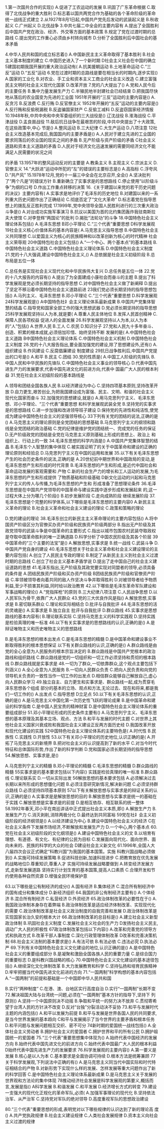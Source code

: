 1.第一次国共合作的实现()
A.促进了工农运动的发展
B.巩固了广东革命根据
C.取得了北伐战争的重大胜利
D.标志着以国共两党合作为基础的各个革命阶级的革命统一战线正式建立
2.从1927年8月1日起,中国共产党先后发动的武装起义是
B.秋收起义
C.广州起义
D.北伐战争
3.中共七届二中全会的主要内容有
A.提出了全国胜利后中国共产党在政治、经济、外交等方面的基本政策
B.规定了党在过渡时期的总路线
C.提出党的工作重心必须由乡村转向城市
D.分析了全国胜利后中国社会的基本矛盾

4.中华人民共和国的成立标志着()
A.中国新民主主义革命取得了基本胜利
B.社会主义基本制度的建立
C.中国历史进入了一个新时期
D社会主义社会在中国的确立
5建国初期我国开展的重大政治运动有(
A.抗美援朝运动
B.土地革命运动
C.“三反”运动
D.“五反”运动
6.党在过渡时期的总路线是要在相当长的时期内,逐步实现()
A.国家的工业化
B.对农业、手工业和资本主义工商业的社会主义改造
C.建立富强民主文明的社会主义现代化国家
D.改革开放
7.党的八大提出了()
A.党和人民今后的主要任务
B.集中力量发展生产力
C.半殖民地半封建社会已经结束
D.把我国尽快地从落后的农业国变为先进的工业国
1951年开展的“三反”运动的主要内容是()
A.反贪污
B.反浪费
C.反行贿
D.反官僚主义
1952年开展的“五反”运动的主要内容是()
A.反行贿和反偷税漏税
B.反盗骗国家财产
C.反偷工减料
D.反盗窃国家经济情报
10.1948年秋,中共中央和中央军委组织的三大战役是()
辽沈战役
B.淮海战役
C.平津战役
D.孟良崮战役
11.敌后抗日战争在最艰苦的阶段,中共中央提出了十大政策,在这些政策中,中心
节是()
A.整风运动
B.三大纪律
C.大生产运动
D.八项注意
12社会主义改造基本完成后,我国国内的主要矛盾是()
A.人民对于建立先进的工业国的要求同落后的农业国的现实之间的矛盾
B.无产阶级与资产阶级的矛盾
C社会主义道路和资本主义道路的矛盾
D.人民对于经济文化迅速发展的需要同经济文化不能满足人民需要的状况之间

的矛盾
13.1957年的整风运动反对的主要是
A.教条主义
B.主观主义
C.宗派主义
D.官僚主义
14.“大跃进”运动中所犯的“左”的错误的主要标志是()
A.高指标
C.浮夸风
D.“共产风”
15.1978年12月,党的十一届三中全会在北京召开,全会()
A.坚决批判了“两个凡是”的错误方针
B.重新确立了实事求是的思想路线
C.停止使用“以阶级斗争”为纲的口号
D.作出工作重点转移的决策
16.《关于建国以来党的若干历史问题的决议》主要内容有(
A.实事求是地评价了毛泽东的历史地位
B.对建国以来的一系列重大历史问题作出了正确结论
C.彻底否定了“文化大革命”
D.标志着党在指导思想上的拨乱反正胜利完成
17.1999年,党中央领导全国人民胜利进行的三次重大政治斗争是()
A.对台成功实施军事演习
B.抗议以美国为首的北约集团轰炸我驻南斯拉夫大使馆
C.对李登辉“两国论”的批判
D.揭批“法轮功”的斗争
18.中国特色社会主义理论体系包括()
A.毛泽东思想
B邓小平理论
C.“三个代表”重要思想
D科学发展观
19社会主义核心价值体系的基本内容是(
A.马克思主义指导思想
B.中国特色社会主义共同理想
C.以爱国主义为核心的民族精神和以改革创新为核心的时代精神
社会主义荣辱观
20中国特包社会主义包括()
A.“一个中心、两个基本点”的基本路线
B.中国特色社会主义道路
C.中国特色社会主义理论体系
D.中国特色社会主义制度
21.党的十八大强调,建设中国特色社会主义,()
A.总依据是社会主义初级阶段
B.总布局是五位一体

C.总任务是实现社会主义现代化和中华民族伟大复兴
D.总任务是五位一体
22.党的十八大报告的内容有()
A.提出了为全面建成小康社会而奋斗的主题
B.提出了科学发展观是党必须长期坚持的指导思想
C.对中国特色社会主义做了新阐释
D.提出了坚定不移沿着中国特色社会主义道路前进
23我们党必须长期坚持的指导思想包括()
A.马列主义、毛泽东思想
B.邓小平理论
C.“三个代表”重要思想
D.科学发展观
24科学发展观是()
A中国特色社礻会主义理论体系最新成果
B.中国共产党集体智慧的结晶
C.指导党和国家全部工作的强大思想武器
D.党必须长期坚持的指导思想
25科学发展观坚持以人为本,就是要(
A.尊重人民主体地位
B.发挥人民首创精神
C.保障人民各项权益
促进人的全面发展
26.科学发展观坚持以人为本,以人为本的“人”包括()
A.世界人民
B.工人
C.农民
D.知识分子
27.党和人民九十多年奋斗、创造、积累的根本成就,必须倍加珍惜、始终坚持不断
发展的是(
A.中国特色社会主义道路
B中国特色社会主义理论体系
C.中国特色社会主义机制
D.中国特色社会主义制度
28.党的十八大报告指出,要全面加强党的建设,除了思想建设外,还有()
A.组织建设
B.作风建设
C.反腐倡廉建设
制度建设
29抗日战争胜利后,中国共产党提出的口号是()
A.和平
B.民主
C.团结
30.党的性质是(
A.中国工人阶级的先锋队
B.中国人民和中华民族的先锋队
C.中国特色社会主义事业的领导核心
D.代表中国先进生产力的发展要求,代表中国先进文化的前进方向,代表中
国最广大人民的根本利益
31.党在社会主义初级阶段的基本路线是

A.领导和团结全国各族人民
B.以经济建设为中心
C.坚持四项基本原则,坚持改革开放
D.自力更生,艰苦创业,为把我国建设成为富强、民主、文明、和谐的社会主义
现代化国家而奋斗
32.加强党的思想建设,就是()
A.用马克思列宁主义、毛泽东思想、邓小平理论、“三个代表”重要思想
和科学发展观武装全党
B.坚持党的实事求是的思想路线
C.进一步加强和改进领导班子建设
D.保持党的先进性和纯洁性,使党成为建设中国特色社会主义的坚强领导核心
33下列有关党的团结的说法,正确的是()
A.马克思主义的理论原则是全党团结的思想基础
B.马克思列宁主义的纲领和路线是全党团结的政治基础
C.党的纪律是维护党的团结统一、完成党的任务的保证
D.无产阶级政党的团结是全党在马克思主义原则基础上形成的思想上、政治上
和组织上、行动上的一致
34.毛泽东思想的科学内涵是()
A.中国共产党集体智慧的结晶
B.毛泽东个人智慧的集中体现
C.被实践证明了的关于中国革命和建设的正确的理论原则和经验总
D.马克思列宁主义在中国的运用和发展
35.以下有关毛泽东思想产生的社会历史条件的说法,正确的是
A.20世纪前中期世界和中国政局的变动,是毛泽东思想产生和形成的时代背景
B.毛泽东思想的产生和形成,是近代中国社会和革命运动发展的客观需要和
产物
C.新的社会生产力的增长和工人运动的发展,为毛泽东思想的产生和形成提供
了物质基础和阶级基础
D新文化运动的兴起和马克思列宁主义的传人与传播,为毛泽东思想的产生和
形成准备了思想理论条件
36.毛泽东思想是在中国共产党领导的中国革命与建设实践中逐步形成和发展起来
的,这一过程大体上分为哪几个阶段()
B.初步发展阶段
C.走向成熟阶段
继续发展阶段
37.毛泽东思想是个完整的科学体系,以下哪些是毛泽东思想的主要内容0
A.新民主主义革命的理论
B.社会主义革命和社会主义建设的理论
C.政策和策略的理论

D.党的建设的理论
38.毛泽东创立的新民主主义革命理论的主要内容包括()
A.将中国资产阶级区分为官僚买办资产阶级和民族资产阶级两部分
B.指出无产阶级及其政党领导的武装斗争是中国革命的主要形式
C.指出以城市包围农村武装夺取政权是夺取中国革命胜利的唯一正确道路
D.科学分析了中国农民阶级及其各个阶层
39中国革命的“三个主要的法宝”是()
A.解放思想,实事求是
B.统一战线
C.武装斗争
D.中国共产党自身的建设
40.毛泽东思想关于社会主义革命和社会主义建设理论的主要内容包括(
A.创立了人民民主专政的理论
B.制定了从新民主主义到社会主义过渡时期的总路线
C.创立了社会主义基本矛盾学说
D.提出了走中国自己的社会主义建设道路的思想
41.毛泽东指出,无产阶级及其政党要实现对同盟者的领导,必须具备的条件是
A.团结民族资产阶级和买办资产阶级
B团结民族资产阶级和官僚资产阶级
C.率领被领导者向着共同的敌人作坚决斗争并取得胜利
D.对被领导者给予物质利益,至少不损害其利益,同时给以政治教育
42.以下哪些是毛泽东革命军队建设和军事战略的理论()
A.“党指挥枪”的原则
B.三大纪律八项注意
C.人民战争思想
D.以人民军队为骨干,依靠广大人民群众
43.党的三大优良作风是指()
A.解放思想,实事求是
B.密切联系群众
C.理论和实际相结合
D.批评与自我批评
44.毛泽东思想的活的灵魂是()
A.实事求是
B.独立自主
批评与自我批评
D.群众路线
45.实事求是思想路线的基本内容有(
B.理论联系实际
C.坚持马克思主义的科学实践观
D.坚持实践是检验真理的唯一标准
46.以下有关实事求是的思想路线的认识,正确的是()
A.是辩证唯物主义和历史唯物主义的思想路线

B.是毛泽东思想的根本出发点
C.是毛泽东思想的精髓
D.是中国革命和建设事业不断取得胜利的根本思想保证
以下有关群众路线的认识,正确的是()
A.群众路线是由党的全心全意为人民服务的根本宗旨决定的
B.群众路线是中国共产党根本的政治路线和组织路线
C.群众路线是党的一切组织和一切工作必须坚持和贯彻的根本路线
D.群众路线就是实事求是
48.一切为了群众,一切依靠群众,这个观点主要包括下列涵义()
A.全心全意为人民服务
B.一切向人民群众负责
C.把向人民负责和向党的领导机关负责的一致性当作一切工作的出发点
D.相信群众能够自己解放自己,虚心向人民群众学习
49.独立自主、自力更生和实事求是、群众路线一起,成为贯穿毛泽东思想各个组成
部分的基本的立场、观点和方法,无论过去、现在和将来,都是我们一切工作的()
A.出发点
C.指导思想
D立足点
50.以下有关毛泽东思想的认识,正确的是()
A.是马克思主义中国化第一次历史性飞跃的理论成果
B.是中国革命和建设的科学指南
C.是中国人民宝贵的精神财富
D.是中国特色社会主义理论体系的重要组成部分
51.邓小平理论形成的历史条件主要有()
A.马克思列宁主义、毛泽东思想的基本原理及其基本立场、观点、方法
B.和平与发展的时代主题
C.对世界上其他社会主义国家兴衰成败和我国社会主义建设正反两方面历史经
D.我国改革开放和现代化建设的实践
52中国特色社会主义理论体系的主要特色是(
A.时代性
B.民族性
C.实践性
D.开放性
53.以下有关邓小平理论的历史地位,认识正确的是(
A.开拓了马克思主义的新境界
B.把对社会主义的认识提高到了新的水平
C.对当今时代特征和总体国际形势,作出了新的科学判断
D.党和国家必须长期坚持的指导思想
54.解放思想、实事求是,是()

A.马克思列宁主义的精髓
B.邓小平理论的精髓
C.毛泽东思想的精髓
D.群众路线的精髓
55实事求是的基本要求包括以下内容()
实践是检验真理的唯一标准
B.群众路线
C.理论联系实
D.一切从实际出发
56解放思想的基本要求包括
A.必须解决过去长期以来所形成的思想僵化问题
B.必须注意研究新情况,解决新问题
C.必须坚持群众路线
D.必须坚持四项基本原则
57以下有关解放思想与实事求是的辩证关系的认识,正确的是()
A.实事求是是解放思想的目的
B.解放思想与实事求是统一的基础在于实践
C.解放思想是实事求是的前提
D.是相互依存、相互联系的统一整体
58.1992年春天,邓小平在南巡讲话中正式提出社会主义本质,即()
A.解放生产力
B.发展生产力
C.消灭剥削,消除两极分化
D.最终达到共同富裕
59党在社礻会主义初级阶段的经济纲领是()
A.以经济建设为中心
B.建设中国特色社会主义的经济
C在社会主义条件下发展市场经济,不断解放和发展生产力
D.一个中心,两个基本点
60.党在社会主义初级阶段的文化纲领是()
A.建设中国特色社会主义的文
B.以培育有理想、有道德、有文化、有纪律的公民为目标
C.发展面向现代化、面向世界、面向未来的、民族的科学的大众的社会
D建设社会主义新文化
61.1996年,全国人大八届四次会议正式确定“科教兴国”为我国的基本国策。实施
科教兴国战略必须做到()
A.实施可持续发展策略
B.促进科技创新,加速科技进步
C.把教育放在优先发展的战略地位D.尊重知识,尊重人才
实施可持续发展战略要做到
A.转变经济发展方式,走新型发展道路
坚持实行计划生育的基本国策,提高人口素质
C.合理开发和节约使用各种自然资源
D.增强全民环境保护意

63.以下哪些是公有制经济的成分()
A.国有经济
B.集体经济
C.混合所有制经济中的国有成分和集体成分
D.新经济组织
64.我国的非公有制经济主要有()
A.个体经济
B.混合所有制经济
C.私营经济
D.外资经济
65.政治体制改革的必要性在于()
A.我国政治体制本身存在着弊端
B.政治体制改革是适应经济体制改革、实现现代化的需要
C.政治体制改革是社会主义政治制度的自我完善和发展
D.政治体制改革是实现国家长治久安的根本大计
66.政治体制改革的总目标是()
A.建立社会主义新型政治体制
B.巩固社会主义制度
C.发展社会主义社会的生产力
D发扬社会主义民主,调动广大人民的积极性
67政治体制改革包括以下内容()
A.改革和完善党的领导方式和执政方式
B.改革干部人事制度
C.深化行政管理体制改革
D改革和完善决策机制
68.社会主义法制的基本要求是()
A.有法可依
B.有法必依
C.违法必究
D.执法必严
69.下列有关中国特色社会主义文化建设的地位,认识正确的是()
A.是中国特色社会主义的重要组成部分
B.是凝聚和激励全国各族人民的重要力量
C.是综合国力的重要标志
D.是科教兴国战略的核心
70.中国特色社会主义文化建设的基本途径包括()
A.继续深化文化体制改革
B.大力发展教育和科学
C.坚持弘扬和培育民族精神
D.牢牢把握当代中国先进文化前进的方向
71.“一国两制”科学构想的基本内容包括
A.“一国两制”的前提和基础是一个中国即中华人民共和国

B.实行“两种制度”
C.在港、澳、台地区实行高度自治
D.实行“一国两制”长期不变
72.解决祖国大陆与台湾统一问题,必须在“一国两制”基本方针的指导下,坚持下
列原则()
A.坚持一个中国原则决不动摇
B.争取和平统一的努力决不放弃
C.贯彻寄希望于台湾人民的方针决不改变
D.反对“台独”分裂活动决不妥协
73.和平与发展时代主题的内涵包括()
A.和平以发展为前提
B.和平与发展是世界各国人民的共同要求,是当今世界发展的基本趋向
C和平与发展揭示了当今世界的主要矛盾和根本任务
D.和平问题与发展问题相互交织、密不可分
74新时期的爱国统一战线包括()
A.全体社会主义劳动者
B.拥护社会主义的爱国者
C.拥护世界和平的所有公民
D.拥护祖国统一的爱国者
75.“三个代表”重要思想集中体现为()
A.始终代表中国经济的发展方向
B.始终代表中国先进文化的前进方向
C.始终代表中国最广大人民的根本利益
D始终代表中国先进生产力的发展要求
76.科学发展观的主要内容()
A.第一要义是发展
B.核心是以人为本
C.基本要求是全面协调可持续
D.根本方法是统筹兼顾
77关于科学发展观,下列说法中正确的有()
A.是马克思主义同当代中国实际和时代特征相结合的产物
B.对新形势下实现什么样的发展、怎样发展等重大问题作出了新的科学回答
C.是中国特色社会主义理论体系最新成果
D.是马克思主义关于发展的世界观和方法论的集中体现
78推动经济社会发展是科学发展观的第要义,概括而言,发展是指()
A科学发展
B.和谐发展
C.和平发展
D.经济增长方式的转变
79.建设一支强大的现代化正规化的革命军队,必须(
A.加强军事理论的现代化
B.坚持依法治军、从严治军
C.坚持党对军队的绝对领导
D.高度重视军队的思想政治建设

80.“三个代表”重要思想的形成,表明党对以下哪些规律的认识达到了新的理论高
度()
A.共产党执政规律
B.社会主义建设规律
C.人类社会发展规律
D.资本主义向社会主义过渡的规律














